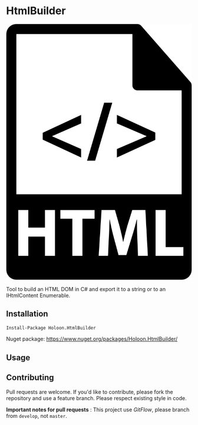 # HtmlBuilder

![HTML](/HTML.png "LOGO")

Tool to build an HTML DOM in C# and export it to a string or to an IHtmlContent Enumerable. 

## Installation 

```
Install-Package Holoon.HtmlBuilder
```

Nuget package: https://www.nuget.org/packages/Holoon.HtmlBuilder/

## Usage



## Contributing
Pull requests are welcome. If you'd like to contribute, please fork the repository and use a feature branch. Please respect existing style in code.

**Important notes for pull requests** : This project use *GitFlow*, please branch from `develop`, not `master`.